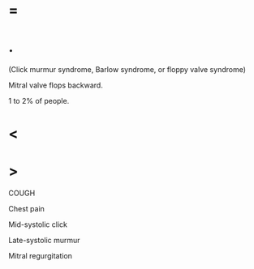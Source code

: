# =

# .

(Click murmur syndrome, Barlow syndrome, or floppy valve syndrome)

Mitral valve flops backward.

1 to 2% of people.

# <

# >

COUGH

Chest pain

Mid-systolic click

Late-systolic murmur

Mitral regurgitation
